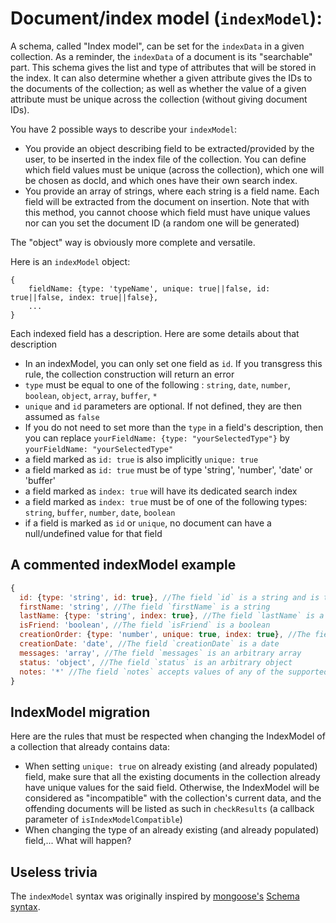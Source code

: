 # Document/index model (`indexModel`):

A schema, called "Index model", can be set for the `indexData` in a given collection. As a reminder, the `indexData` of a document is its "searchable" part. This schema gives the list and type of attributes that will be stored in the index. It can also determine whether a given attribute gives the IDs to the documents of the collection; as well as whether the value of a given attribute must be unique across the collection (without giving document IDs).

You have 2 possible ways to describe your `indexModel`:
* You provide an object describing field to be extracted/provided by the user, to be inserted in the index file of the collection. You can define which field values must be unique (across the collection), which one will be chosen as docId, and which ones have their own search index.
* You provide an array of strings, where each string is a field name. Each field will be extracted from the document on insertion. Note that with this method, you cannot choose which field must have unique values nor can you set the document ID (a random one will be generated)

The "object" way is obviously more complete and versatile.

Here is an `indexModel` object:

```
{
	fieldName: {type: 'typeName', unique: true||false, id: true||false, index: true||false},
	...
}
```

Each indexed field has a description. Here are some details about that description
* In an indexModel, you can only set one field as `id`. If you transgress this rule, the collection construction will return an error
* `type` must be equal to one of the following : `string`, `date`, `number`, `boolean`, `object`, `array`, `buffer`, `*`
* `unique` and `id` parameters are optional. If not defined, they are then assumed as `false`
* If you do not need to set more than the `type` in a field's description, then you can replace `yourFieldName: {type: "yourSelectedType"}` by `yourFieldName: "yourSelectedType"`
* a field marked as `id: true` is also implicitly `unique: true`
* a field marked as `id: true` must be of type 'string', 'number', 'date' or 'buffer'
* a field marked as `index: true` will have its dedicated search index
* a field marked as `index: true` must be of one of the following types: `string`, `buffer`, `number`, `date`, `boolean`
* if a field is marked as `id` or `unique`, no document can have a null/undefined value for that field

## A commented indexModel example

```js
{
  id: {type: 'string', id: true}, //The field `id` is a string and is the field that determines a document's identifier
  firstName: 'string', //The field `firstName` is a string
  lastName: {type: 'string', index: true}, //The field `lastName` is a string, and it has a dedicated search index
  isFriend: 'boolean', //The field `isFriend` is a boolean
  creationOrder: {type: 'number', unique: true, index: true}, //The field `creationOrder` is a number. Its values must be unique across the collection. It has its own search index
  creationDate: 'date', //The field `creationDate` is a date
  messages: 'array', //The field `messages` is an arbitrary array
  status: 'object', //The field `status` is an arbitrary object
  notes: '*' //The field `notes` accepts values of any of the supported types
}
```

## IndexModel migration

Here are the rules that must be respected when changing the IndexModel of a collection that already contains data:
* When setting `unique: true` on already existing (and already populated) field, make sure that all the existing documents in the collection already have unique values for the said field. Otherwise, the IndexModel will be considered as "incompatible" with the collection's current data, and the offending documents will be listed as such in `checkResults` (a callback parameter of `isIndexModelCompatible`)
* When changing the type of an already existing (and already populated) field,... What will happen?

## Useless trivia
The `indexModel` syntax was originally inspired by [mongoose's](https://github.com/Automattic/mongoose) [Schema syntax](http://mongoosejs.com/docs/guide.html).
